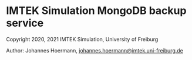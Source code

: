 # IMTEK Simulation MongoDB backup service

Copyright 2020, 2021 IMTEK Simulation, University of Freiburg

Author: Johannes Hoermann, johannes.hoermann@imtek.uni-freiburg.de
